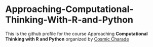 # Approaching-Computational-Thinking-With-R-and-Python
This is the github profile for the course Approaching **Computational Thinking with R and Python** organized by [Cosmic Charade](https://cosmic-charade.netlify.app/)
